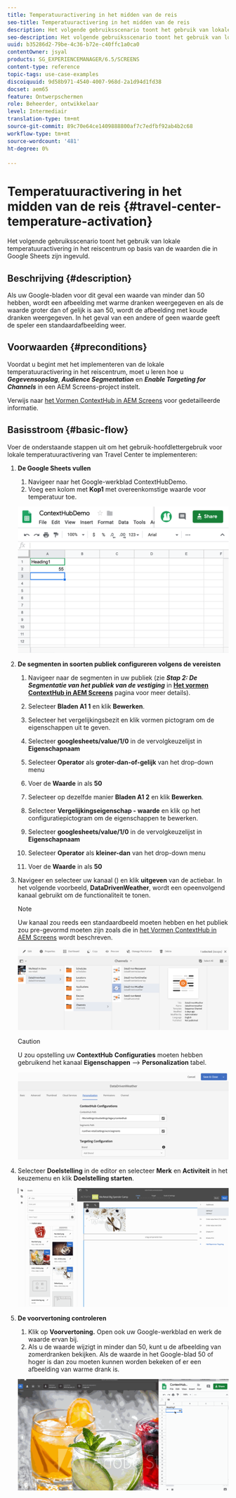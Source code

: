 ```yaml
---
title: Temperatuuractivering in het midden van de reis
seo-title: Temperatuuractivering in het midden van de reis
description: Het volgende gebruiksscenario toont het gebruik van lokale temperatuuractivering in het reiscentrum op basis van de waarden die in Google Sheets zijn ingevuld.
seo-description: Het volgende gebruiksscenario toont het gebruik van lokale temperatuuractivering in het reiscentrum op basis van de waarden die in Google Sheets zijn ingevuld.
uuid: b35286d2-79be-4c36-b72e-c40ffc1a0ca0
contentOwner: jsyal
products: SG_EXPERIENCEMANAGER/6.5/SCREENS
content-type: reference
topic-tags: use-case-examples
discoiquuid: 9d58b971-4540-4007-968d-2a1d94d1fd38
docset: aem65
feature: Ontwerpschermen
role: Beheerder, ontwikkelaar
level: Intermediair
translation-type: tm+mt
source-git-commit: 89c70e64ce1409888800af7c7edfbf92ab4b2c68
workflow-type: tm+mt
source-wordcount: '481'
ht-degree: 0%

---
```



# Temperatuuractivering in het midden van de reis {#travel-center-temperature-activation}

Het volgende gebruiksscenario toont het gebruik van lokale temperatuuractivering in het reiscentrum op basis van de waarden die in Google Sheets zijn ingevuld.

## Beschrijving {#description}

Als uw Google-bladen voor dit geval een waarde van minder dan 50 hebben, wordt een afbeelding met warme dranken weergegeven en als de waarde groter dan of gelijk is aan 50, wordt de afbeelding met koude dranken weergegeven. In het geval van een andere of geen waarde geeft de speler een standaardafbeelding weer.

## Voorwaarden {#preconditions}

Voordat u begint met het implementeren van de lokale temperatuuractivering in het reiscentrum, moet u leren hoe u ***Gegevensopslag***, ***Audience Segmentation*** en ***Enable Targeting for Channels*** in een AEM Screens-project instelt.

Verwijs naar [het Vormen ContextHub in AEM Screens](configuring-context-hub.md) voor gedetailleerde informatie.

## Basisstroom {#basic-flow}

Voer de onderstaande stappen uit om het gebruik-hoofdlettergebruik voor lokale temperatuuractivering van Travel Center te implementeren:

1. **De Google Sheets vullen**

   1. Navigeer naar het Google-werkblad ContextHubDemo.
   1. Voeg een kolom met **Kop1** met overeenkomstige waarde voor temperatuur toe.

   ![screen_shot_2019-05-08at112911am](assets/screen_shot_2019-05-08at112911am.png)

1. **De segmenten in soorten publiek configureren volgens de vereisten**

   1. Navigeer naar de segmenten in uw publiek (zie ***Stap 2: De Segmentatie van het publiek van de vestiging*** in **[Het vormen ContextHub in AEM Screens](configuring-context-hub.md)** pagina voor meer details).

   1. Selecteer **Bladen A1 1** en klik **Bewerken**.

   1. Selecteer het vergelijkingsbezit en klik vormen pictogram om de eigenschappen uit te geven.
   1. Selecteer **googlesheets/value/1/0** in de vervolgkeuzelijst in **Eigenschapnaam**

   1. Selecteer **Operator** als **groter-dan-of-gelijk** van het drop-down menu

   1. Voer de **Waarde** in als **50**

   1. Selecteer op dezelfde manier **Bladen A1 2** en klik **Bewerken**.

   1. Selecteer **Vergelijkingseigenschap - waarde** en klik op het configuratiepictogram om de eigenschappen te bewerken.
   1. Selecteer **googlesheets/value/1/0** in de vervolgkeuzelijst in **Eigenschapnaam**

   1. Selecteer **Operator** als **kleiner-dan** van het drop-down menu

   1. Voer de **Waarde** in als **50**

1. Navigeer en selecteer uw kanaal () en klik **uitgeven** van de actiebar. In het volgende voorbeeld, **DataDrivenWeather**, wordt een opeenvolgend kanaal gebruikt om de functionaliteit te tonen.

   >[!NOTE]
   >
   >Uw kanaal zou reeds een standaardbeeld moeten hebben en het publiek zou pre-gevormd moeten zijn zoals die in [het Vormen ContextHub in AEM Screens](configuring-context-hub.md) wordt beschreven.

   ![screen_shot_2019-05-08at113022am](assets/screen_shot_2019-05-08at113022am.png)

   >[!CAUTION]
   >
   >U zou opstelling uw **ContextHub** **Configuraties** moeten hebben gebruikend het kanaal **Eigenschappen** —> **Personalization** tabel.

   ![screen_shot_2019-05-08at114106am](assets/screen_shot_2019-05-08at114106am.png)

1. Selecteer **Doelstelling** in de editor en selecteer **Merk** en **Activiteit** in het keuzemenu en klik **Doelstelling starten**.

   ![new_activity3](assets/new_activity3.gif)

1. **De voorvertoning controleren**

   1. Klik op **Voorvertoning.** Open ook uw Google-werkblad en werk de waarde ervan bij.
   1. Als u de waarde wijzigt in minder dan 50, kunt u de afbeelding van zomerdranken bekijken. Als de waarde in het Google-blad 50 of hoger is dan zou moeten kunnen worden bekeken of er een afbeelding van warme drank is.

   ![result3](assets/result3.gif)


